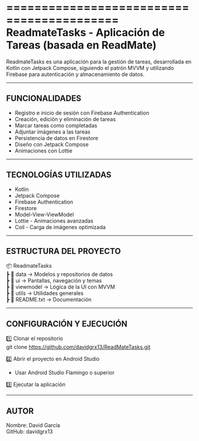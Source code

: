==========================================
 ReadmateTasks - Aplicación de Tareas (basada en ReadMate)
==========================================

ReadmateTasks es una aplicación para la gestión de tareas, desarrollada en Kotlin con Jetpack Compose,
siguiendo el patrón MVVM y utilizando Firebase para autenticación y almacenamiento de datos.

------------------------------------------
 FUNCIONALIDADES
------------------------------------------
- Registro e inicio de sesión con Firebase Authentication  
- Creación, edición y eliminación de tareas  
- Marcar tareas como completadas  
- Adjuntar imágenes a las tareas  
- Persistencia de datos en Firestore  
- Diseño con Jetpack Compose  
- Animaciones con Lottie  

------------------------------------------
 TECNOLOGÍAS UTILIZADAS
------------------------------------------
- Kotlin
- Jetpack Compose
- Firebase Authentication
- Firestore
- Model-View-ViewModel
- Lottie - Animaciones avanzadas  
- Coil - Carga de imágenes optimizada  

------------------------------------------
ESTRUCTURA DEL PROYECTO
------------------------------------------
📦 ReadmateTasks  
 ┣ 📂 data                 -> Modelos y repositorios de datos  
 ┣ 📂 ui                     -> Pantallas, navegación y temas  
 ┣ 📂 viewmodel  	 -> Lógica de la UI con MVVM  
 ┣ 📂 utils                 -> Utilidades generales  
 ┣ 📜 README.txt   -> Documentación

------------------------------------------
 CONFIGURACIÓN Y EJECUCIÓN
------------------------------------------
1️⃣ Clonar el repositorio  
   git clone https://github.com/davidgrx13/ReadMateTasks.git

2️⃣ Abrir el proyecto en Android Studio  
   - Usar Android Studio Flamingo o superior  

3️⃣  Ejecutar la aplicación  

------------------------------------------
 AUTOR
------------------------------------------
Nombre: David García  
GitHub: davidgrx13
